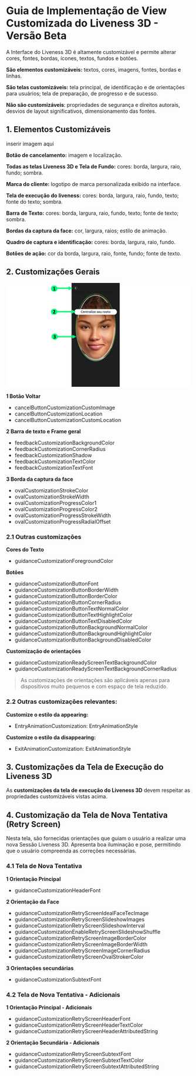 # Guia de Implementação de View Customizada do Liveness 3D - Versão Beta



A Interface do Liveness 3D é altamente customizável e permite alterar cores, fontes, bordas, ícones, textos, fundos e botões. 

**São elementos customizáveis:** textos, cores, imagens, fontes, bordas e linhas.

**São telas customizáveis:** tela principal, de identificação e de orientações para usuários; tela de preparação, de progresso e de sucesso.

**Não são customizáveis**: propriedades de segurança e direitos autorais, desvios de layout significativos, dimensionamento das fontes.


## 1. Elementos Customizáveis

inserir imagem aqui 

**Botão de cancelamento:** imagem e localização.

**Todas as telas Liveness 3D e Tela de Fundo:** cores: borda, largura, raio, fundo; sombra.

**Marca do cliente:** logotipo de marca personalizada exibido na interface.

**Tela de execução do liveness:** cores: borda, largura, raio, fundo, texto; fonte do texto; sombra.

**Barra de Texto:** cores: borda, largura, raio, fundo, texto; fonte de texto; sombra.

**Bordas da captura da face:** cor, largura, raios; estilo de animação.

**Quadro de captura e identificação:** cores: borda, largura, raio, fundo.

**Botões de ação:** cor da borda, largura, raio, fonte, fundo; fonte de texto.


## 2. Customizações Gerais

![Customizacoes_gerais](Images/liveness3d_secao_customizacoes_gerais.png)

**1 Botão Voltar**
 - cancelButtonCustomizationCustomImage
 - cancelButtonCustomizationLocation
 - cancelButtonCustomizationCustomLocation

**2  Barra de texto e Frame geral**
- feedbackCustomizationBackgroundColor
- feedbackCustomizationCornerRadius
- feedbackCustomizationShadow
- feedbackCustomizationTextColor
- feedbackCustomizationTextFont

**3  Borda da captura da face**
- ovalCustomizationStrokeColor
- ovalCustomizationStrokeWidth
- ovalCustomizationProgressColor1
- ovalCustomizationProgressColor2
- ovalCustomizationProgressStrokeWidth
- ovalCustomizationProgressRadialOffset

### 2.1 Outras customizações

**Cores do Texto**
- guidanceCustomizationForegroundColor

**Botões**
- guidanceCustomizationButtonFont
- guidanceCustomizationButtonBorderWidth
- guidanceCustomizationButtonBorderColor
- guidanceCustomizationButtonCornerRadius
- guidanceCustomizationButtonTextNormalColor
- guidanceCustomizationButtonTextHighlightColor
- guidanceCustomizationButtonTextDisabledColor
- guidanceCustomizationButtonBackgroundNormalColor
- guidanceCustomizationButtonBackgroundHighlightColor
- guidanceCustomizationButtonBackgroundDisabledColor

**Customização de orientações**
- guidanceCustomizationReadyScreenTextBackgroundColor
- guidanceCustomizationReadyScreenTextBackgroundCornerRadius

> As customizações de orientações são aplicáveis apenas para dispositivos muito pequenos e com espaço de tela reduzido.


### 2.2 Outras customizações relevantes:

**Customize o estilo da appearing:**
- EntryAnimationCustomization: EntryAnimationStyle

**Customize o estilo da disappearing:**
- ExitAnimationCustomization: ExitAnimationStyle


## 3. Customizações da Tela de Execução do Liveness 3D

As **customizações da tela de execução do Liveness 3D** devem respeitar as propriedades customizáveis vistas acima.


## 4. Customização da Tela de Nova Tentativa (Retry  Screen)

Nesta tela, são fornecidas orientações que guiam o usuário a realizar uma nova Sessão Liveness 3D. 
Apresenta boa iluminação e pose, permitindo que o usuário compreenda as correções necessárias.

### 4.1 Tela de Nova Tentativa

**1 Orientação Principal**
- guidanceCustomizationHeaderFont

**2 Orientação da Face**
- guidanceCustomizationRetryScreenIdealFaceTecImage
- guidanceCustomizationRetryScreenSlideshowImages
- guidanceCustomizationRetryScreenSlideshowInterval
- guidanceCustomizationEnableRetryScreenSlideshowShuffle
- guidanceCustomizationRetryScreenImageBorderColor
- guidanceCustomizationRetryScreenImageBorderWidth
- guidanceCustomizationRetryScreenImageCornerRadius
- guidanceCustomizationRetryScreenOvalStrokerColor

**3 Orientações secundárias**
- guidanceCustomizationSubtextFont

### 4.2 Tela de Nova Tentativa - Adicionais

**1 Orientação Principal - Adicionais**
- guidanceCustomizationRetryScreenHeaderFont
- guidanceCustomizationRetryScreenHeaderTextColor
- guidanceCustomizationRetryScreenHeaderAttributedString

**2 Orientação Secundária - Adicionais**
- guidanceCustomizationRetryScreenSubtextFont
- guidanceCustomizationRetryScreenSubtextTextColor
- guidanceCustomizationRetryScreenSubtextAttributedString
